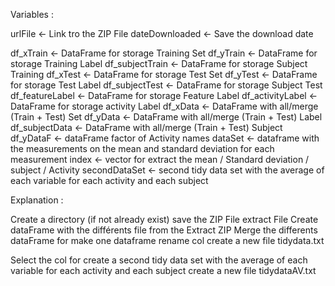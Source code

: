 Variables :

urlFile <- Link tro the ZIP File
dateDownloaded <- Save the download date

df_xTrain <- DataFrame for storage Training Set
df_yTrain <- DataFrame for storage Training Label
df_subjectTrain <- DataFrame for storage Subject Training
df_xTest <- DataFrame for storage Test Set
df_yTest <- DataFrame for storage Test Label
df_subjectTest <- DataFrame for storage Subject Test
df_featureLabel <- DataFrame for storage Feature Label
df_activityLabel <- DataFrame for storage activity Label
df_xData <- DataFrame with all/merge (Train + Test) Set
df_yData <- DataFrame with all/merge (Train + Test) Label
df_subjectData <- DataFrame with all/merge (Train + Test) Subject
df_yDataF <- dataFrame factor of Activity names
dataSet <- dataframe with the measurements on the mean and standard deviation for each measurement
index <- vector for extract the mean / Standard deviation / subject / Activity
secondDataSet <- second tidy data set with the average of each variable for each activity and each subject

Explanation :

Create a directory (if not already exist)
save the ZIP File
extract File
Create dataFrame with the différents file from the Extract ZIP
Merge the differents dataFrame for make one dataframe
rename col
create a new file tidydata.txt

Select the col for create a second tidy data set with the average of each variable for each activity and each subject
create a new file tidydataAV.txt